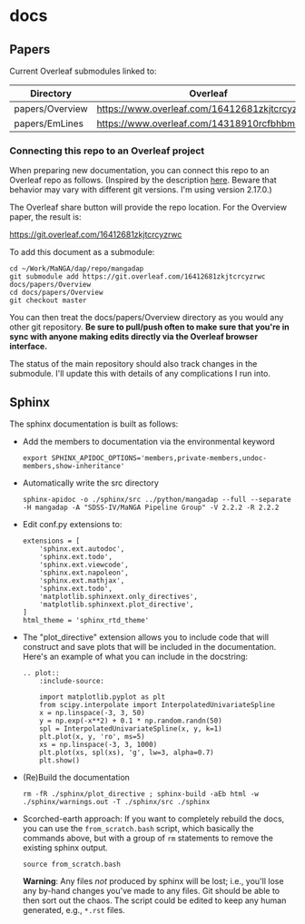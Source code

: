 
# docs

## Papers

Current Overleaf submodules linked to:

| Directory             | Overleaf |
| --------------------- | ------------- |
| papers/Overview       | https://www.overleaf.com/16412681zkjtcrcyzrwc |
| papers/EmLines        | https://www.overleaf.com/14318910rcfbhbmxnvcy |

### Connecting this repo to an Overleaf project

When preparing new documentation, you can connect this repo to an
Overleaf repo as follows.  (Inspired by the description
[here](https://abyvinod.github.io/gitsubmodules.html).  Beware that
behavior may vary with different git versions.  I'm using version
2.17.0.)

The Overleaf share button will provide the repo location.  For the
Overview paper, the result is:

https://git.overleaf.com/16412681zkjtcrcyzrwc

To add this document as a submodule:

```
cd ~/Work/MaNGA/dap/repo/mangadap
git submodule add https://git.overleaf.com/16412681zkjtcrcyzrwc docs/papers/Overview
cd docs/papers/Overview
git checkout master
```

You can then treat the docs/papers/Overview directory as you would any
other git repository.  **Be sure to pull/push often to make sure that
you're in sync with anyone making edits directly via the Overleaf
browser interface.**

The status of the main repository should also track changes in the
submodule.  I'll update this with details of any complications I run
into.

## Sphinx

The sphinx documentation is built as follows:

 - Add the members to documentation via the environmental keyword

    ```
    export SPHINX_APIDOC_OPTIONS='members,private-members,undoc-members,show-inheritance'
    ```

 - Automatically write the src directory

    ```
    sphinx-apidoc -o ./sphinx/src ../python/mangadap --full --separate -H mangadap -A "SDSS-IV/MaNGA Pipeline Group" -V 2.2.2 -R 2.2.2
    ```

 - Edit conf.py extensions to:

    ```
    extensions = [
        'sphinx.ext.autodoc',
        'sphinx.ext.todo',
        'sphinx.ext.viewcode',
        'sphinx.ext.napoleon',
        'sphinx.ext.mathjax',
        'sphinx.ext.todo',
        'matplotlib.sphinxext.only_directives',
        'matplotlib.sphinxext.plot_directive',
    ]
    html_theme = 'sphinx_rtd_theme'
    ```

 - The "plot_directive" extension allows you to include code that will
   construct and save plots that will be included in the documentation.
   Here's an example of what you can include in the docstring:

    ```
    .. plot::
        :include-source:

        import matplotlib.pyplot as plt
        from scipy.interpolate import InterpolatedUnivariateSpline
        x = np.linspace(-3, 3, 50)
        y = np.exp(-x**2) + 0.1 * np.random.randn(50)
        spl = InterpolatedUnivariateSpline(x, y, k=1)
        plt.plot(x, y, 'ro', ms=5)
        xs = np.linspace(-3, 3, 1000)
        plt.plot(xs, spl(xs), 'g', lw=3, alpha=0.7)
        plt.show()
    ```

 - (Re)Build the documentation

    ```
    rm -fR ./sphinx/plot_directive ; sphinx-build -aEb html -w ./sphinx/warnings.out -T ./sphinx/src ./sphinx
    ```

 - Scorched-earth approach:  If you want to completely rebuild the docs,
   you can use the `from_scratch.bash` script, which basically the
   commands above, but with a group of `rm` statements to remove the
   existing sphinx output.
   
   ```
   source from_scratch.bash
   ```
   
   **Warning**: Any files *not* produced by sphinx will be lost; i.e.,
   you'll lose any by-hand changes you've made to any files.  Git should
   be able to then sort out the chaos.  The script could be edited to
   keep any human generated, e.g., `*.rst` files.


